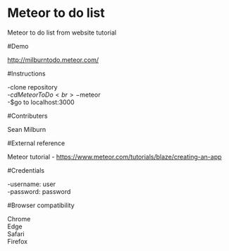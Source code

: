# Meteor to do list

Meteor to do list from website tutorial

#Demo

http://milburntodo.meteor.com/

#Instructions

-clone repository <br>
-$cd MeteorToDo<br>
-$meteor<br>
-$go to localhost:3000

#Contributers

Sean Milburn

#External reference

Meteor tutorial - https://www.meteor.com/tutorials/blaze/creating-an-app

#Credentials

-username: user<br>
-password: password

#Browser compatibility

Chrome <br>
Edge <br>
Safari <br>
Firefox <br>

